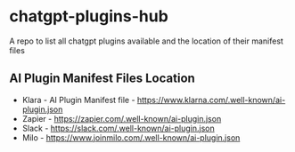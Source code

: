 # chatgpt-plugins-hub
A repo to list all chatgpt plugins available and the location of their manifest files

## AI Plugin Manifest Files Location

* Klara - AI Plugin Manifest file - https://www.klarna.com/.well-known/ai-plugin.json 
* Zapier - https://zapier.com/.well-known/ai-plugin.json
* Slack - https://slack.com/.well-known/ai-plugin.json
* Milo - https://www.joinmilo.com/.well-known/ai-plugin.json
